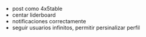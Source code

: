 - post como 4x5table
- centar liderboard
- notificaciones correctamente
- seguir usuarios infinitos, permitir persinalizar perfil

